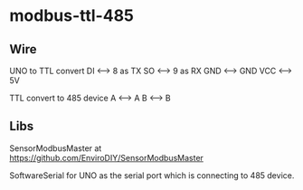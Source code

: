 # modbus-ttl-485
## Wire

UNO to TTL convert
DI <--> 8 as TX
SO <--> 9 as RX
GND <--> GND
VCC <--> 5V

TTL convert to 485 device
A <--> A
B <--> B

## Libs
SensorModbusMaster at https://github.com/EnviroDIY/SensorModbusMaster

SoftwareSerial for UNO as the serial port which is connecting to 485 device.



